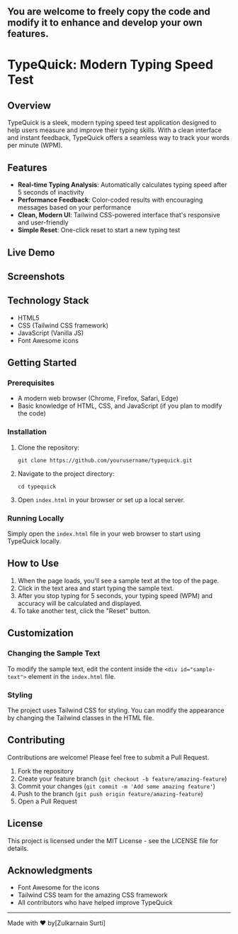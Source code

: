 ## You are welcome to freely copy the code and modify it to enhance and develop your own features.

# TypeQuick: Modern Typing Speed Test


## Overview

TypeQuick is a sleek, modern typing speed test application designed to help users measure and improve their typing skills. With a clean interface and instant feedback, TypeQuick offers a seamless way to track your words per minute (WPM).

## Features

- **Real-time Typing Analysis**: Automatically calculates typing speed after 5 seconds of inactivity
- **Performance Feedback**: Color-coded results with encouraging messages based on your performance
- **Clean, Modern UI**: Tailwind CSS-powered interface that's responsive and user-friendly
- **Simple Reset**: One-click reset to start a new typing test

## Live Demo

## Screenshots





## Technology Stack

- HTML5
- CSS (Tailwind CSS framework)
- JavaScript (Vanilla JS)
- Font Awesome icons

## Getting Started

### Prerequisites

- A modern web browser (Chrome, Firefox, Safari, Edge)
- Basic knowledge of HTML, CSS, and JavaScript (if you plan to modify the code)

### Installation

1. Clone the repository:
   ```
   git clone https://github.com/yourusername/typequick.git
   ```

2. Navigate to the project directory:
   ```
   cd typequick
   ```

3. Open `index.html` in your browser or set up a local server.

### Running Locally

Simply open the `index.html` file in your web browser to start using TypeQuick locally.

## How to Use

1. When the page loads, you'll see a sample text at the top of the page.
2. Click in the text area and start typing the sample text.
3. After you stop typing for 5 seconds, your typing speed (WPM) and accuracy will be calculated and displayed.
4. To take another test, click the "Reset" button.

## Customization

### Changing the Sample Text

To modify the sample text, edit the content inside the `<div id="sample-text">` element in the `index.html` file.

### Styling

The project uses Tailwind CSS for styling. You can modify the appearance by changing the Tailwind classes in the HTML file.

## Contributing

Contributions are welcome! Please feel free to submit a Pull Request.

1. Fork the repository
2. Create your feature branch (`git checkout -b feature/amazing-feature`)
3. Commit your changes (`git commit -m 'Add some amazing feature'`)
4. Push to the branch (`git push origin feature/amazing-feature`)
5. Open a Pull Request

## License

This project is licensed under the MIT License - see the LICENSE file for details.

## Acknowledgments

- Font Awesome for the icons
- Tailwind CSS team for the amazing CSS framework
- All contributors who have helped improve TypeQuick

---

Made with ❤️ by[Zulkarnain Surti]